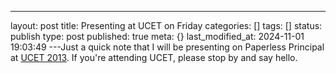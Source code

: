 ---
layout: post
title: Presenting at UCET on Friday
categories: []
tags: []
status: publish
type: post
published: true
meta: {}
last_modified_at: 2024-11-01 19:03:49
---Just a quick note that I will be presenting on Paperless Principal at 
[UCET 2013](http://sched.ucet.org). If you're attending UCET, please stop by and say hello. ​
